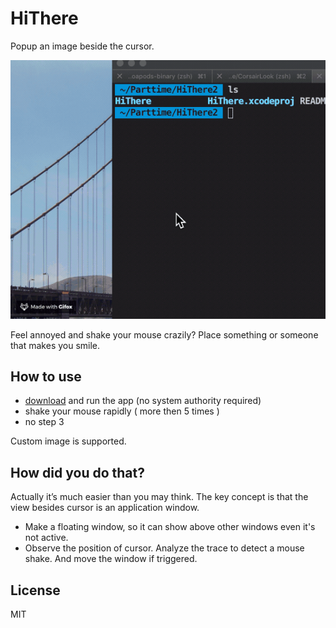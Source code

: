 # HiThere

Popup an image beside the cursor.

<p align="left"><img src="/demo.gif" width="550"></p>

Feel annoyed and shake your mouse crazily? Place something or someone that makes you smile.

## How to use

- [download](https://github.com/leavez/HiThere/issues/1) and run the app (no system authority required)
- shake your mouse rapidly ( more then 5 times )
- no step 3

Custom image is supported.

## How did you do that?

Actually it’s much easier than you may think. The key concept is that the view besides cursor is an application window.
- Make a floating window, so it can show above other windows even it's not active.
- Observe the position of cursor. Analyze the trace to detect a mouse shake. And move the window if triggered.


## License

MIT
